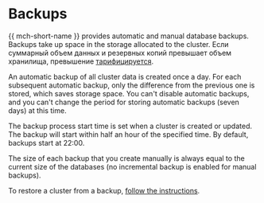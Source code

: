 # Backups

{{ mch-short-name }} provides automatic and manual database backups. Backups take up space in the storage allocated to the cluster. Если суммарный объем данных и резервных копий превышает объем хранилища, превышение [тарифицируется](../pricing.md).

An automatic backup of all cluster data is created once a day. For each subsequent automatic backup, only the difference from the previous one is stored, which saves storage space. You can't disable automatic backups, and you can't change the period for storing automatic backups (seven days) at this time.

The backup process start time is set when a cluster is created or updated. The backup will start within half an hour of the specified time. By default, backups start at 22:00.

The size of each backup that you create manually is always equal to the current size of the databases (no incremental backup is enabled for manual backups).

To restore a cluster from a backup, [follow the instructions](../operations/cluster-backups.md).

